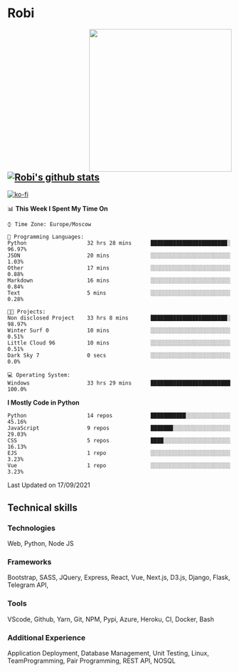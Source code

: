 # Robi

<img align='right' src='https://thumbs.gfycat.com/BleakGorgeousAmoeba-size_restricted.gif' width='320'>

[![Robi's github stats](https://github-readme-stats-lime-theta.vercel.app/api?username=robimez&count_private=true&show_icons=true&theme=dark)](https://github.com/RobiMez/github-readme-stats)
---
[![ko-fi](https://ko-fi.com/img/githubbutton_sm.svg)](https://ko-fi.com/K3K74LSLU)

<!--START_SECTION:waka-->
📊 **This Week I Spent My Time On** 

```text
⌚︎ Time Zone: Europe/Moscow

💬 Programming Languages: 
Python                   32 hrs 28 mins      ████████████████████████░   96.97% 
JSON                     20 mins             ░░░░░░░░░░░░░░░░░░░░░░░░░   1.03% 
Other                    17 mins             ░░░░░░░░░░░░░░░░░░░░░░░░░   0.88% 
Markdown                 16 mins             ░░░░░░░░░░░░░░░░░░░░░░░░░   0.84% 
Text                     5 mins              ░░░░░░░░░░░░░░░░░░░░░░░░░   0.28%

🐱‍💻 Projects: 
Non disclosed Project    33 hrs 8 mins       ████████████████████████░   98.97% 
Winter Surf 0            10 mins             ░░░░░░░░░░░░░░░░░░░░░░░░░   0.51% 
Little Cloud 96          10 mins             ░░░░░░░░░░░░░░░░░░░░░░░░░   0.51% 
Dark Sky 7               0 secs              ░░░░░░░░░░░░░░░░░░░░░░░░░   0.0%

💻 Operating System: 
Windows                  33 hrs 29 mins      █████████████████████████   100.0%

```

**I Mostly Code in Python** 

```text
Python                   14 repos            ███████████░░░░░░░░░░░░░░   45.16% 
JavaScript               9 repos             ███████░░░░░░░░░░░░░░░░░░   29.03% 
CSS                      5 repos             ████░░░░░░░░░░░░░░░░░░░░░   16.13% 
EJS                      1 repo              ░░░░░░░░░░░░░░░░░░░░░░░░░   3.23% 
Vue                      1 repo              ░░░░░░░░░░░░░░░░░░░░░░░░░   3.23%

```



 Last Updated on 17/09/2021
<!--END_SECTION:waka-->

## Technical skills

### Technologies 

Web, Python, Node JS

### Frameworks

Bootstrap, SASS, JQuery, Express, React, Vue, Next.js,
D3.js, Django, Flask, Telegram API,

### Tools

VScode, Github, Yarn, Git, NPM, Pypi, Azure, Heroku, CI, Docker, Bash

### Additional Experience

Application Deployment, Database Management, Unit Testing, Linux, TeamProgramming, Pair Programming, REST API, NOSQL
